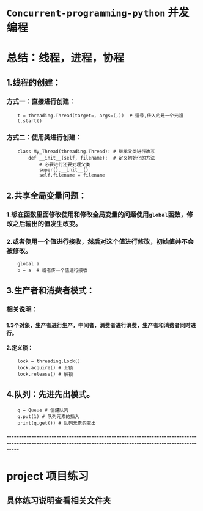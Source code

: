 # `Concurrent-programming-python` 并发编程
# 总结：线程，进程，协程
## 1.线程的创建：
### 方式一：直接进行创建：
        t = threading.Thread(target=, args=(,))  # 逗号,传入的是一个元祖
        t.start()
### 方式二：使用类进行创建：
        class My_Thread(threading.Thread): # 继承父类进行改写
            def __init__(self, filename):  # 定义初始化的方法
                # 必要进行还要处理父类
                super().__init__()
                self.filename = filename
## 2.共享全局变量问题：
### 1.想在函数里面修改使用和修改全局变量的问题使用`global`函数，修改之后输出的值发生改变。
### 2.或者使用一个值进行接收，然后对这个值进行修改，初始值并不会被修改。
        global a
        b = a  # 或者传一个值进行接收
## 3.生产者和消费者模式：
### 相关说明：
#### 1.3个对象，生产者进行生产，中间者，消费者进行消费，生产者和消费者同时进行。
#### 2.定义锁：
        lock = threading.Lock()
        lock.acquire() # 上锁
        lock.release() # 解锁
## 4.队列：先进先出模式。
        q = Queue # 创建队列
        q.put(1) # 队列元素的插入
        print(q.get()) # 队列元素的取出
#### -------------------------------------------------------------------------------------------------------------------------------------------------------------
# project 项目练习
## 具体练习说明查看相关文件夹










